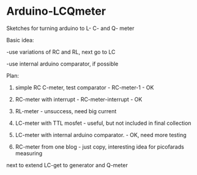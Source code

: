 # Arduino-LCQmeter

Sketches for turning arduino to L- C- and Q- meter

Basic idea:

-use variations of RC and RL, next go to LC 

-use internal arduino comparator, if possible

Plan:

1. simple RC C-meter, test comparator - RC-meter-1 - OK

2. RC-meter with interrupt - RC-meter-interrupt - OK

3. RL-meter - unsuccess, need big current 

4. LC-meter with TTL mosfet - useful, but not included in final collection

5. LC-meter with internal arduino comparator. - OK, need more testing

6. RC-meter from one blog - just copy, interesting idea for picofarads measuring

next to extend LC-get to generator and Q-meter

